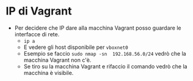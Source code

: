 # IP di Vagrant

* Per decidere che IP dare alla macchina Vagrant posso guardare le interfacce di rete.
  * `ip a`
  * E vedere gli host disponibile per `vboxnet0`
  * Esempio se faccio `sudo nmap -sn  192.168.56.0/24` vedrò che la macchina Vagrant non c'è.
  * Se tiro su la macchina Vagrant e rifaccio il comando vedrò che la macchina è visibile.